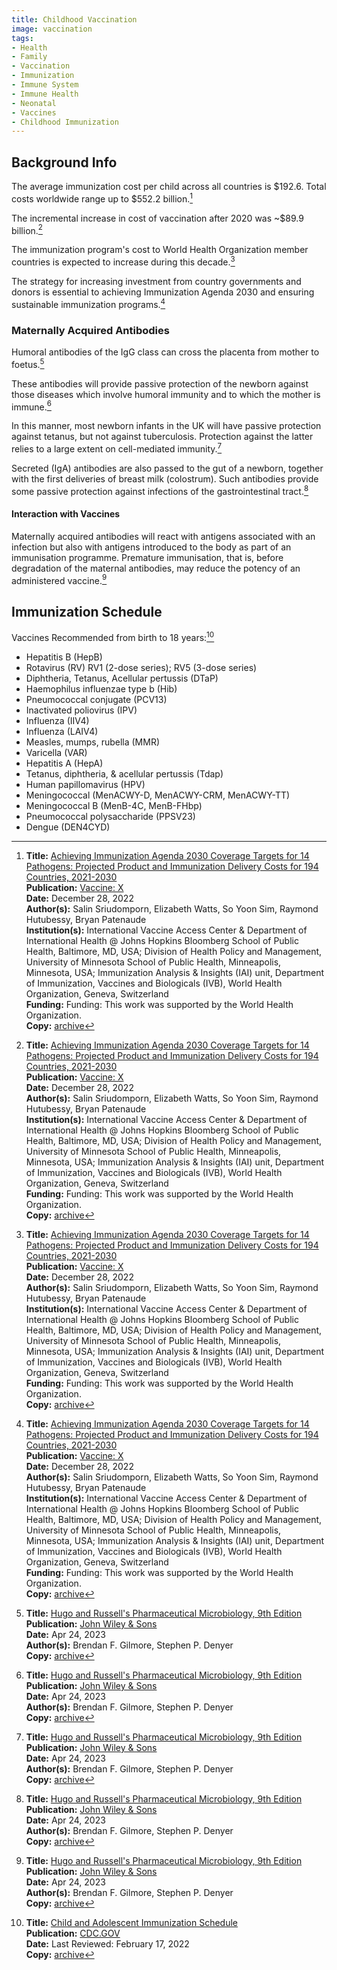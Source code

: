 ```yaml
---
title: Childhood Vaccination
image: vaccination
tags:
- Health
- Family
- Vaccination
- Immunization
- Immune System
- Immune Health
- Neonatal
- Vaccines
- Childhood Immunization
---
```

## Background Info

The average immunization cost per child across all countries is $192.6. Total costs worldwide range up to $552.2 billion.[^1]

The incremental increase in cost of vaccination after 2020 was ~$89.9 billion.[^1]

The immunization program's cost to World Health Organization member countries is expected to increase during this decade.[^1]

The strategy for increasing investment from country governments and donors is essential to achieving Immunization Agenda 2030 and ensuring sustainable immunization programs.[^1]

### Maternally Acquired Antibodies

Humoral antibodies of the IgG class can cross the placenta from mother to foetus.[^3]

These antibodies will provide passive protection of the newborn against those diseases which involve humoral immunity and to which the mother is immune.[^3]

In this manner, most newborn infants in the UK will have passive protection against tetanus, but not against tuberculosis. Protection against the latter relies to a large extent on cell-mediated immunity.[^3]

Secreted (IgA) antibodies are also passed to the gut of a newborn, together with the first deliveries of breast milk (colostrum). Such antibodies provide some passive protection against infections of the gastrointestinal tract.[^3]

#### Interaction with Vaccines

Maternally acquired antibodies will react with antigens associated with an infection but also with antigens introduced to the body as part of an immunisation programme. Premature immunisation, that is, before degradation of the maternal antibodies, may reduce the potency of an administered vaccine.[^3]

## Immunization Schedule

Vaccines Recommended from birth to 18 years:[^2]

- Hepatitis B (HepB)
- Rotavirus (RV) RV1 (2-dose series); RV5 (3-dose series)
- Diphtheria, Tetanus, Acellular pertussis (DTaP)
- Haemophilus influenzae type b (Hib)
- Pneumococcal conjugate (PCV13)
- Inactivated poliovirus (IPV)
- Influenza (IIV4)
- Influenza (LAIV4)
- Measles, mumps, rubella (MMR)
- Varicella (VAR)
- Hepatitis A (HepA)
- Tetanus, diphtheria, & acellular pertussis (Tdap)
- Human papillomavirus (HPV)
- Meningococcal (MenACWY-D, MenACWY-CRM, MenACWY-TT)
- Meningococcal B (MenB-4C, MenB-FHbp)								
- Pneumococcal polysaccharide (PPSV23)								
- Dengue (DEN4CYD)

[^1]: **Title:** [Achieving Immunization Agenda 2030 Coverage Targets for 14 Pathogens: Projected Product and Immunization Delivery Costs for 194 Countries, 2021-2030](https://doi.org/10.1016/j.jvacx.2022.100256)<br>
**Publication:** [Vaccine: X](https://www.sciencedirect.com/journal/vaccine-x)<br>
**Date:** December 28, 2022<br>
**Author(s):** Salin Sriudomporn, Elizabeth Watts, So Yoon Sim, Raymond Hutubessy, Bryan Patenaude<br>
**Institution(s):** International Vaccine Access Center & Department of International Health @ Johns Hopkins Bloomberg School of Public Health, Baltimore, MD, USA; Division of Health Policy and Management, University of Minnesota School of Public Health, Minneapolis, Minnesota, USA; Immunization Analysis & Insights (IAI) unit, Department of Immunization, Vaccines and Biologicals (IVB), World Health Organization, Geneva, Switzerland<br>
**Funding:** Funding: This work was supported by the World Health Organization.<br>
**Copy:** [archive](https://drive.proton.me/urls/VTFJHMR6MC#tC4xA4xMHK77) 

[^2]: **Title:** [Child and Adolescent Immunization Schedule](https://www.cdc.gov/vaccines/schedules/hcp/imz/child-adolescent.html)<br>
**Publication:** [CDC.GOV](https://www.cdc.gov/)<br>
**Date:** Last Reviewed: February 17, 2022<br>
**Copy:** [archive](https://drive.proton.me/urls/G44XJHR1ZC#yKiFUYuoBkOd) 

[^3]: **Title:** [Hugo and Russell's Pharmaceutical Microbiology, 9th Edition](https://books.google.com/books?id=FnCiEAAAQBAJ)<br>
**Publication:** [John Wiley & Sons](https://www.wiley.com/en-us)<br>
**Date:** Apr 24, 2023<br>
**Author(s):** Brendan F. Gilmore, Stephen P. Denyer<br>
**Copy:** [archive](https://drive.proton.me/urls/FEDVYAMJDC#4CT4pJelFc9C) 
